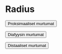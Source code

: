 # Radius

<button class="green-button" id="radius_proksimaalinen">Proksimaaliset murtumat</button>

<button class="green-button" id="radius_diafyysi">Diafyysin murtumat</button>

<button class="green-button" id="radius_distaalinen_hoito-ohjeet">Distaaliset murtumat</button>